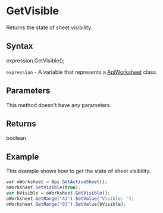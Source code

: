 # GetVisible

Returns the state of sheet visibility.

## Syntax

expression.GetVisible();

`expression` - A variable that represents a [ApiWorksheet](../ApiWorksheet.md) class.

## Parameters

This method doesn't have any parameters.

## Returns

boolean

## Example

This example shows how to get the state of sheet visibility.

```javascript
var oWorksheet = Api.GetActiveSheet();
oWorksheet.SetVisible(true);
var bVisible = oWorksheet.GetVisible();
oWorksheet.GetRange("A1").SetValue("Visible: ");
oWorksheet.GetRange("B1").SetValue(bVisible);
```
